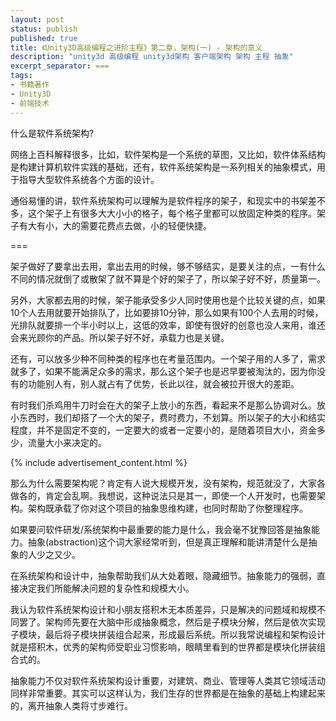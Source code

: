 ```yaml
---
layout: post
status: publish
published: true
title: 《Unity3D高级编程之进阶主程》第二章，架构(一) - 架构的意义
description: "unity3d 高级编程 unity3d架构 客户端架构 架构 主程 抽象"
excerpt_separator: ===
tags:
- 书籍著作
- Unity3D
- 前端技术
---
```


什么是软件系统架构?

网络上百科解释很多，比如，软件架构是一个系统的草图，又比如，软件体系结构是构建计算机软件实践的基础，还有，软件系统架构是一系列相关的抽象模式，用于指导大型软件系统各个方面的设计。

通俗易懂的讲，软件系统架构可以理解为是软件程序的架子，和现实中的书架差不多，这个架子上有很多大大小小的格子，每个格子里都可以放固定种类的程序。架子有大有小，大的需要花费点去做，小的轻便快捷。

===

架子做好了要拿出去用，拿出去用的时候，够不够结实，是要关注的点，一有什么不同的情况就倒了或散架了就不算是个好的架子了，所以架子好不好，质量第一。

另外，大家都去用的时候，架子能承受多少人同时使用也是个比较关键的点，如果10个人去用就要开始排队了，比如要排10分钟，那么如果有100个人去用的时候，光排队就要排一个半小时以上，这低的效率，即使有很好的创意也没人来用，谁还会来光顾你的产品。所以架子好不好，承载力也是关键。

还有，可以放多少种不同种类的程序也在考量范围内。一个架子用的人多了，需求就多了，如果不能满足众多的需求，那么这个架子也是迟早要被淘汰的，因为你没有的功能别人有，别人就占有了优势，长此以往，就会被拉开很大的差距。

有时我们杀鸡用牛刀时会在大的架子上放小的东西，看起来不是那么协调对么。放小东西时，我们却搭了一个大的架子，费时费力，不划算。所以架子的大小和结实程度，并不是固定不变的，一定要大的或者一定要小的，是随着项目大小，资金多少，流量大小来决定的。

{% include advertisement_content.html %}

那么为什么需要架构呢？肯定有人说大规模开发，没有架构，规范就没了，大家各做各的，肯定会乱啊。我想说，这种说法只是其一，即使一个人开发时，也需要架构。架构既承载了你对这个项目的抽象思维构建，也同时帮助了你整理程序。

如果要问软件研发/系统架构中最重要的能力是什么，我会毫不犹豫回答是抽象能力。抽象(abstraction)这个词大家经常听到，但是真正理解和能讲清楚什么是抽象的人少之又少。

在系统架构和设计中，抽象帮助我们从大处着眼，隐藏细节。抽象能力的强弱，直接决定我们所能解决问题的复杂性和规模大小。

我认为软件系统架构设计和小朋友搭积木无本质差异，只是解决的问题域和规模不同罢了。架构师先要在大脑中形成抽象概念，然后是子模块分解，然后是依次实现子模块，最后将子模块拼装组合起来，形成最后系统。所以我常说编程和架构设计就是搭积木，优秀的架构师受职业习惯影响，眼睛里看到的世界都是模块化拼装组合式的。

抽象能力不仅对软件系统架构设计重要，对建筑、商业、管理等人类其它领域活动同样非常重要。其实可以这样认为，我们生存的世界都是在抽象的基础上构建起来的，离开抽象人类将寸步难行。



